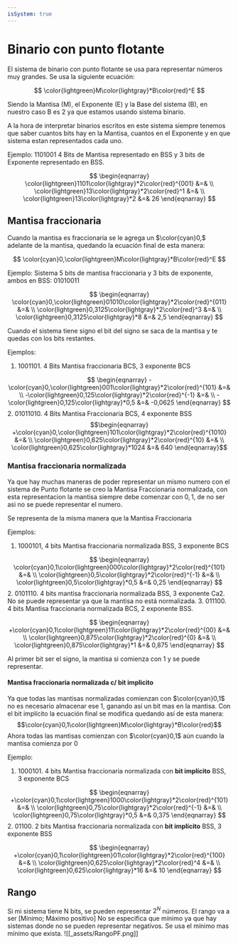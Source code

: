 ```yaml
---
isSystem: true
---
```


# Binario con punto flotante

El sistema de binario con punto flotante se usa para representar números muy grandes. Se usa la siguiente ecuación:

$$
\color{lightgreen}M\color{lightgray}*B\color{red}^E
$$

Siendo la Mantisa (M), el Exponente (E) y la Base del sistema (B), en nuestro caso B es 2 ya que estamos usando sistema binario.

A la hora de interpretar binarios escritos en este sistema siempre tenemos que saber cuantos bits hay en la Mantisa, cuantos en el Exponente y en que sistema estan representados cada uno.

Ejemplo:
1101001 4 Bits de Mantisa representado en BSS y 3 bits de Exponente representado en BSS.

$$
\begin{eqnarray}
\color{lightgreen}1101\color{lightgray}*2\color{red}^{001} &=& \\
\color{lightgreen}13\color{lightgray}*2\color{red}^1 &=& \\
\color{lightgreen}13\color{lightgray}*2 &=& 26
\end{eqnarray}
$$

## Mantisa fraccionaria

Cuando la mantisa es fraccionaria se le agrega un $\color{cyan}0,$ adelante de la mantisa, quedando la ecuación final de esta manera:

$$
\color{cyan}0,\color{lightgreen}M\color{lightgray}*B\color{red}^E
$$

Ejemplo:
Sistema 5 bits de mantisa fraccionaria y 3 bits de exponente, ambos en BSS: 01010011

$$
\begin{eqnarray}
\color{cyan}0,\color{lightgreen}01010\color{lightgray}*2\color{red}^{011} &=& \\
\color{lightgreen}0,3125\color{lightgray}*2\color{red}^3 &=& \\
\color{lightgreen}0,3125\color{lightgray}*8 &=& 2,5
\end{eqnarray}
$$

Cuando el sistema tiene signo el bit del signo se saca de la mantisa y te quedas con los bits restantes.

Ejemplos:

1. 1001101\. 4 Bits Mantisa fraccionaria BCS, 3 exponente BCS

$$
\begin{eqnarray}
-\color{cyan}0,\color{lightgreen}001\color{lightgray}*2\color{red}^{101} &=& \\
-\color{lightgreen}0,125\color{lightgray}*2\color{red}^{-1} &=& \\
-\color{lightgreen}0,125\color{lightgray}*0,5 &=& -0,0625
\end{eqnarray}
$$
2. 01011010\. 4 Bits Mantisa Fraccionaria BCS, 4 exponente BSS $$\begin{eqnarray}
+\color{cyan}0,\color{lightgreen}101\color{lightgray}*2\color{red}^{1010} &=& \\
\color{lightgreen}0,625\color{lightgray}*2\color{red}^{10} &=& \\
\color{lightgreen}0,625\color{lightgray}*1024 &=& 640
\end{eqnarray}$$

### Mantisa fraccionaria normalizada

Ya que hay muchas maneras de poder representar un mismo numero con el sistema de Punto flotante se creo la Mantisa Fraccionaria normalizada, con esta representacion la mantisa siempre debe comenzar con $0,1$, de no ser asi no se puede representar el numero.

Se representa de la misma manera que la Mantisa Fraccionaria

Ejemplos:

1. 1000101\, 4 bits Mantisa fraccionaria normalizada BSS, 3 exponente BCS

$$
\begin{eqnarray}
\color{cyan}0,1\color{lightgreen}000\color{lightgray}*2\color{red}^{101} &=& \\
\color{lightgreen}0,5\color{lightgray}*2\color{red}^{-1} &=& \\
\color{lightgreen}0,5\color{lightgray}*0,5 &=& 0,25
\end{eqnarray}
$$
2. 0101110\. 4 bits mantisa fraccionaria normalizada BSS, 3 exponente Ca2.
    No se puede representar ya que la mantisa no está normalizada.
3. 011100\. 4 bits Mantisa fraccionaria normalizada BCS, 2 exponente BSS.

$$
\begin{eqnarray}
+\color{cyan}0,1\color{lightgreen}11\color{lightgray}*2\color{red}^{00} &=& \\
\color{lightgreen}0,875\color{lightgray}*2\color{red}^{0} &=& \\
\color{lightgreen}0,875\color{lightgray}*1 &=& 0,875
\end{eqnarray}
$$

Al primer bit ser el signo, la mantisa si comienza con 1 y se puede representar.

#### Mantisa fraccionaria normalizada c/ bit implicito

Ya que todas las mantisas normalizadas comienzan con $\color{cyan}0,1$ no es necesario almacenar ese 1, ganando así un bit mas en la mantisa. Con el bit implícito la ecuación final se modifica quedando así de esta manera:  $$\color{cyan}0,1\color{lightgreen}M\color{lightgray}*B\color{red}$$
Ahora todas las mantisas comienzan con $\color{cyan}0,1$ aún cuando la mantisa comienza por 0

Ejemplo:

1. 1000101\. 4 bits Mantisa fraccionaria normalizada con **bit implícito** BSS, 3 exponente BCS

$$
\begin{eqnarray}
+\color{cyan}0,1\color{lightgreen}1000\color{lightgray}*2\color{red}^{101} &=& \\
\color{lightgreen}0,75\color{lightgray}*2\color{red}^{-1} &=& \\
\color{lightgreen}0,75\color{lightgray}*0,5 &=& 0,375
\end{eqnarray}
$$
2. 01100\. 2 bits Mantisa fraccionaria normalizada con **bit implícito** BSS, 3 exponente BSS

$$
\begin{eqnarray}
+\color{cyan}0,1\color{lightgreen}01\color{lightgray}*2\color{red}^{100} &=& \\
\color{lightgreen}0,625\color{lightgray}*2\color{red}^4 &=& \\
\color{lightgreen}0,625\color{lightgray}*16 &=& 10
\end{eqnarray}
$$

## Rango

Si mi sistema tiene N bits, se pueden representar $2^N$ números.
El rango va a ser [Mínimo; Máximo positivo] No se especifica que mínimo ya que hay sistemas donde no se pueden representar negativos. Se usa el mínimo mas mínimo que exista. ![[_assets/RangoPF.png]]
